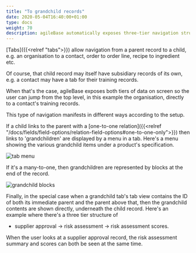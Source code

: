 ```yaml
---
title: "To grandchild records"
date: 2020-05-04T16:40:00+01:00
type: docs
weight: 70
description: agileBase automatically exposes three-tier navigation structures
---
```

[Tabs]({{<relref "tabs">}}) allow navigation from a parent record to a child, e.g. an organisation to a contact, order to order line, recipe to ingredient etc.

Of course, that child record may itself have subsidiary records of its own, e.g. a contact may have a tab for their training records.

When that's the case, agileBase exposes both tiers of data on screen so the user can jump from the top level, in this example the organisation, directly to a contact's training records.

This type of navigation manifests in different ways according to the setup.

If a child links to the parent with a [one-to-one relation]({{<relref "/docs/fields/field-options/relation-field-options#one-to-one-only">}}) then links to 'grandchildren' are displayed by a menu in a tab. Here's a menu showing the various grandchild items under a product's specification.

![tab menu](/tab-menu.png)

If it's a many-to-one, then grandchildren are represented by blocks at the end of the record. 

![grandchild blocks](/grandchild-blocks.png)

Finally, in the special case when a grandchild tab's tab view contains the ID of both its immediate parent and the parent above that, then the grandchild contents are shown directly, underneath the child record. Here's an example where there's a three tier structure of

* supplier approval -> risk assessment -> risk assessment scores.

When the user looks at a supplier approval record, the risk assessment summary and scores can both be seen at the same time.
